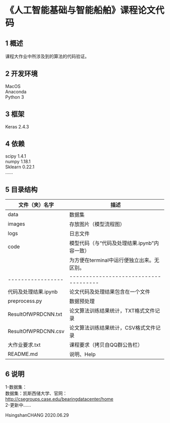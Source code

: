 # 《人工智能基础与智能船舶》课程论文代码

## 1 概述
课程大作业中所涉及到的算法的代码验证。  

## 2 开发环境
MacOS  
Anaconda  
Python 3  

## 3 框架
Keras 2.4.3  

## 4 依赖
scipy 1.4.1  
numpy 1.18.1  
Sklearn 0.22.1  
......

## 5 目录结构

| 文件（夹）名字          | 描述                                                            |
| -----------------| ------------------------------------ |
| data                         | 数据集                                                         |
| images                     | 存放图片（模型流程图）                                 |
| logs                         | 日志文件                                                       |
| code                        | 模型代码（与“代码及处理结果.ipynb”内容一致） |
|                                | 为方便在terminal中运行便独立出来。无区别。    |
| -----------------|-------------------------------------|
| 代码及处理结果.ipynb   | 论文代码及处理结果包含在一个文件                 |
| preprocess.py             | 数据预处理                                                  |
| ResultOfWPRDCNN.txt | 论文算法训练结果统计，TXT格式文件记录        |
| ResultOfWPRDCNN.csv| 论文算法训练结果统计，CSV格式文件记录        |
| 大作业要求.txt             | 课程要求（拷贝自QQ群公告栏）                      |
| README.md               | 说明、Help                                                  |



## 6 说明

1-数据集：  
数据集：凯斯西储大学、官网：http://csegroups.case.edu/bearingdatacenter/home  
2-更新中......


HsingshanCHANG
2020.06.29


